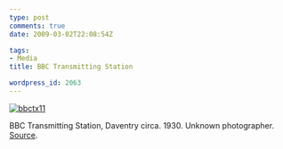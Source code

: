 ```yaml
---
type: post
comments: true
date: 2009-03-02T22:08:54Z

tags:
- Media
title: BBC Transmitting Station

wordpress_id: 2063
---
```


[![bbctx11](http://local.wordpress/wp-content/uploads/2009/03/bbctx11.jpg)](http://www.bbceng.info/Operations/transmitter_ops/Reminiscences/unknown/whichbbctx1.jpg)

BBC Transmitting Station, Daventry circa. 1930. Unknown photographer. [Source](http://www.bbceng.info).
